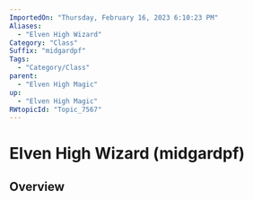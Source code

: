 ```yaml
---
ImportedOn: "Thursday, February 16, 2023 6:10:23 PM"
Aliases:
  - "Elven High Wizard"
Category: "Class"
Suffix: "midgardpf"
Tags:
  - "Category/Class"
parent:
  - "Elven High Magic"
up:
  - "Elven High Magic"
RWtopicId: "Topic_7567"
---
```

# Elven High Wizard (midgardpf)
## Overview
